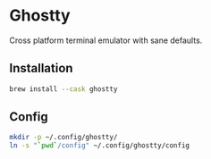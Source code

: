 # Ghostty

Cross platform terminal emulator with sane defaults.

## Installation

```sh
brew install --cask ghostty
```

## Config

```sh
mkdir -p ~/.config/ghostty/
ln -s "`pwd`/config" ~/.config/ghostty/config
```
